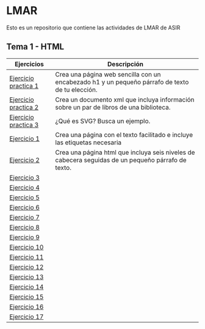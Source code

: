 # LMAR
Esto es un repositorio que contiene las actividades de LMAR de ASIR

## Tema 1 - HTML
Ejercicios | Descripción
---------|----------
[Ejercicio practica 1](/Tema1/Primera_practica.html)  | Crea una página web sencilla con un encabezado h1 y un pequeño párrafo de texto de tu elección.
[Ejercicio practica 2](/Tema1/XML)  | Crea un documento xml que incluya información sobre un par de libros de una biblioteca.
[Ejercicio practica 3](Tema1/SVG)  | ¿Qué es SVG? Busca un ejemplo.
[Ejercicio 1](Tema1/Ejercicio_1.html)  | Crea una página con el texto facilitado e incluye las etiquetas necesaria
[Ejercicio 2](Tema1/Ejercicio_2.html)  | Crea una página html que incluya seis niveles de cabecera seguidas de un pequeño párrafo de texto.
[Ejercicio 3](Tema1/Ejercicio_3.html)  |
[Ejercicio 4](Tema1/Ejercicio_4.html)  |
[Ejercicio 5](Tema1/Ejercicio_5.html)  |
[Ejercicio 6](Tema1/Ejercicio_6.html)  |
[Ejercicio 7](Tema1/Ejercicio_7.html)  |
[Ejercicio 8](Tema1/Ejercicio_8.html)  |
[Ejercicio 9](Tema1/Ejercicio_9.html)  |
[Ejercicio 10](Tema1/Ejercicio_10.html)  |
[Ejercicio 11](Tema1/Ejercicio_11.html)  |
[Ejercicio 12](Tema1/Ejercicio_12.html)  |
[Ejercicio 13](Tema1/Ejercicio_13.html)  |
[Ejercicio 14](Tema1/Ejercicio_14.html)  |
[Ejercicio 15](Tema1/Ejercicio_15.html)  |
[Ejercicio 16](Tema1/Ejercicio_16.html)  |
[Ejercicio 17](Tema1/Ejercicio_17.html)  |

